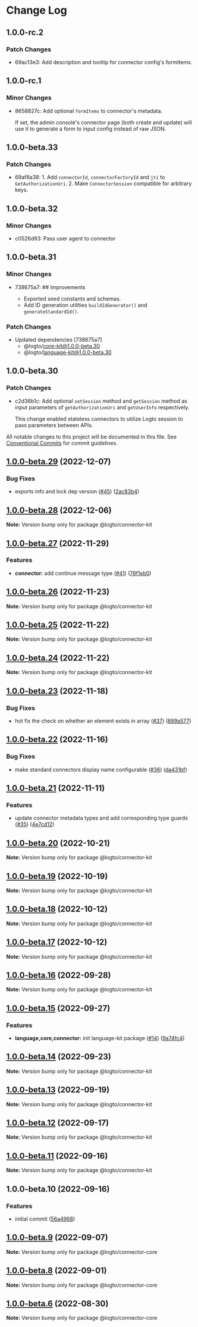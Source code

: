 # Change Log

## 1.0.0-rc.2

### Patch Changes

- 69ac13e3: Add description and tooltip for connector config's formItems.

## 1.0.0-rc.1

### Minor Changes

- 8658827c: Add optional `formItems` to connector's metadata.

  If set, the admin console's connector page (both create and update) will use it to generate a form to input config instead of raw JSON.

## 1.0.0-beta.33

### Patch Changes

- 69af8a38: 1. Add `connectorId`, `connectorFactoryId` and `jti` to `GetAuthorizationUri`. 2. Make `ConnectorSession` compatible for arbitrary keys.

## 1.0.0-beta.32

### Minor Changes

- c0526d93: Pass user agent to connector

## 1.0.0-beta.31

### Minor Changes

- 738675a7: ## Improvements

  - Exported seed constants and schemas.
  - Add ID generation utilities `buildIdGenerator()` and `generateStandardId()`.

### Patch Changes

- Updated dependencies [738675a7]
  - @logto/core-kit@1.0.0-beta.30
  - @logto/language-kit@1.0.0-beta.30

## 1.0.0-beta.30

### Patch Changes

- c2d36b1c: Add optional `setSession` method and `getSession` method as input parameters of `getAuthorizationUri` and `getUserInfo` respectively.

  This change enabled stateless connectors to utilize Logto session to pass parameters between APIs.

All notable changes to this project will be documented in this file.
See [Conventional Commits](https://conventionalcommits.org) for commit guidelines.

## [1.0.0-beta.29](https://github.com/logto-io/toolkit/compare/v1.0.0-beta.28...v1.0.0-beta.29) (2022-12-07)

### Bug Fixes

- exports info and lock dep version ([#45](https://github.com/logto-io/toolkit/issues/45)) ([2ac83b4](https://github.com/logto-io/toolkit/commit/2ac83b4f0ff17579456569fb67ba018ac493c1af))

## [1.0.0-beta.28](https://github.com/logto-io/toolkit/compare/v1.0.0-beta.27...v1.0.0-beta.28) (2022-12-06)

**Note:** Version bump only for package @logto/connector-kit

## [1.0.0-beta.27](https://github.com/logto-io/toolkit/compare/v1.0.0-beta.26...v1.0.0-beta.27) (2022-11-29)

### Features

- **connector:** add continue message type ([#41](https://github.com/logto-io/toolkit/issues/41)) ([78f1eb0](https://github.com/logto-io/toolkit/commit/78f1eb06f84de2bc7601016a6bcc3c85eb4695f0))

## [1.0.0-beta.26](https://github.com/logto-io/toolkit/compare/v1.0.0-beta.25...v1.0.0-beta.26) (2022-11-23)

**Note:** Version bump only for package @logto/connector-kit

## [1.0.0-beta.25](https://github.com/logto-io/toolkit/compare/v1.0.0-beta.24...v1.0.0-beta.25) (2022-11-22)

**Note:** Version bump only for package @logto/connector-kit

## [1.0.0-beta.24](https://github.com/logto-io/toolkit/compare/v1.0.0-beta.23...v1.0.0-beta.24) (2022-11-22)

**Note:** Version bump only for package @logto/connector-kit

## [1.0.0-beta.23](https://github.com/logto-io/toolkit/compare/v1.0.0-beta.22...v1.0.0-beta.23) (2022-11-18)

### Bug Fixes

- hot fix the check on whether an element exists in array ([#37](https://github.com/logto-io/toolkit/issues/37)) ([889a577](https://github.com/logto-io/toolkit/commit/889a5773b5e95c35c4ef17db24622e7b87b723c5))

## [1.0.0-beta.22](https://github.com/logto-io/toolkit/compare/v1.0.0-beta.21...v1.0.0-beta.22) (2022-11-16)

### Bug Fixes

- make standard connectors display name configurable ([#36](https://github.com/logto-io/toolkit/issues/36)) ([da431bf](https://github.com/logto-io/toolkit/commit/da431bf318a83e0086070d49a16a8cc3d970f388))

## [1.0.0-beta.21](https://github.com/logto-io/toolkit/compare/v1.0.0-beta.20...v1.0.0-beta.21) (2022-11-11)

### Features

- update connector metadata types and add corresponding type guards ([#35](https://github.com/logto-io/toolkit/issues/35)) ([4e7cd12](https://github.com/logto-io/toolkit/commit/4e7cd12b4b4fb32f2ed5a7d66e1616e20fa395f1))

## [1.0.0-beta.20](https://github.com/logto-io/toolkit/compare/v1.0.0-beta.19...v1.0.0-beta.20) (2022-10-21)

**Note:** Version bump only for package @logto/connector-kit

## [1.0.0-beta.19](https://github.com/logto-io/toolkit/compare/v1.0.0-beta.18...v1.0.0-beta.19) (2022-10-19)

**Note:** Version bump only for package @logto/connector-kit

## [1.0.0-beta.18](https://github.com/logto-io/toolkit/compare/v1.0.0-beta.17...v1.0.0-beta.18) (2022-10-12)

**Note:** Version bump only for package @logto/connector-kit

## [1.0.0-beta.17](https://github.com/logto-io/toolkit/compare/v1.0.0-beta.16...v1.0.0-beta.17) (2022-10-12)

**Note:** Version bump only for package @logto/connector-kit

## [1.0.0-beta.16](https://github.com/logto-io/toolkit/compare/v1.0.0-beta.15...v1.0.0-beta.16) (2022-09-28)

**Note:** Version bump only for package @logto/connector-kit

## [1.0.0-beta.15](https://github.com/logto-io/toolkit/compare/v1.0.0-beta.14...v1.0.0-beta.15) (2022-09-27)

### Features

- **language,core,connector:** init language-kit package ([#14](https://github.com/logto-io/toolkit/issues/14)) ([9a74fc4](https://github.com/logto-io/toolkit/commit/9a74fc4d34c9ce277b8734ab78735549dc3a3cda))

## [1.0.0-beta.14](https://github.com/logto-io/toolkit/compare/v1.0.0-beta.13...v1.0.0-beta.14) (2022-09-23)

**Note:** Version bump only for package @logto/connector-kit

## [1.0.0-beta.13](https://github.com/logto-io/toolkit/compare/v1.0.0-beta.12...v1.0.0-beta.13) (2022-09-19)

**Note:** Version bump only for package @logto/connector-kit

## [1.0.0-beta.12](https://github.com/logto-io/toolkit/compare/v1.0.0-beta.11...v1.0.0-beta.12) (2022-09-17)

**Note:** Version bump only for package @logto/connector-kit

## [1.0.0-beta.11](https://github.com/logto-io/toolkit/compare/v1.0.0-beta.10...v1.0.0-beta.11) (2022-09-16)

**Note:** Version bump only for package @logto/connector-kit

## 1.0.0-beta.10 (2022-09-16)

### Features

- initial commit ([56a4968](https://github.com/logto-io/toolkit/commit/56a496848168a4a9ae9ac7af83d51f1b8a6afe2c))

## [1.0.0-beta.9](https://github.com/logto-io/logto/compare/v1.0.0-beta.8...v1.0.0-beta.9) (2022-09-07)

**Note:** Version bump only for package @logto/connector-core

## [1.0.0-beta.8](https://github.com/logto-io/logto/compare/v1.0.0-beta.6...v1.0.0-beta.8) (2022-09-01)

**Note:** Version bump only for package @logto/connector-core

## [1.0.0-beta.6](https://github.com/logto-io/logto/compare/v1.0.0-beta.5...v1.0.0-beta.6) (2022-08-30)

**Note:** Version bump only for package @logto/connector-core
